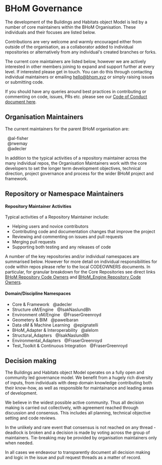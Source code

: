 # BHoM Governance 


The development of the Buildings and Habitats object Model is led by a number of core maintainers within the BHoM Organisation. These individuals and their focuses are listed below.

Contributions are very welcome and warmly encouraged either from outside of the organisation, as a collaborator added to individual repositories or alternatively from any individual's created branches or forks.

The current core maintainers are listed below, however we are actively interested in other members joining to expand and support further at every level. If interested please get in touch. You can do this through contacting individual maintainers or emailing hello@bhom.xyz or simply raising issues or submitting code. 


If you should have any queries around best practices in contributing or commenting on code, issues, PRs etc. please see our [Code of Conduct document here](https://github.com/BHoM/BHoM/blob/master/docs/CODE_OF_CONDUCT.md).

## Organisation Maintainers 

The current maintainers for the parent BHoM organisation are:  

  &nbsp;  @al-fisher  
  &nbsp;  @rwemay  
  &nbsp;  @adecler  

In addition to the typical activities of a repository maintainer across the many individual repos, the Organisation Maintainers work with the core developers to set the longer term development objectives, technical direction, project governance and process for the wider BHoM project and framework.

## Repository or Namespace Maintainers 


#### Repository Maintainer Activities
Typical activities of a Repository Maintainer include:

* Helping users and novice contributors  
* Contributing code and documentation changes that improve the project  
* Reviewing and commenting on issues and pull requests  
* Merging pull requests  
* Supporting both testing and any releases of code


A number of the key repositories and/or individual namespaces are summarised below. However for more detail on individual responsibilities for code within repos please refer to the local CODEOWNERS documents.
In particular, for granular breakdown for the Core Repositories see direct links [BHoM Repository Code Owners](https://github.com/BHoM/BHoM/blob/master/docs/CODEOWNERS) and [BHoM_Engine Repository Code Owners](https://github.com/BHoM/BHoM_Engine/blob/master/docs/CODEOWNERS).




#### Domain/Discipline Namespaces 

* Core & Framework  &nbsp;  @adecler
* Structure oM/Engine  &nbsp;  @IsakNaslundBh  
* Environment oM/Engine  &nbsp;  @FraserGreenroyd
* Geometery & BIM &nbsp;  @pawelbaran 
* Data oM & Machine Learning &nbsp; @epignatelli  
* BHoM_Adapter & Interoperability &nbsp; @alelom
* Structural_Adapters  &nbsp;  @IsakNaslundBh  
* Environmental_Adapters  &nbsp;  @FraserGreenroyd   
* Test_Toolkit & Continuous Integration &nbsp;  @FraserGreenroyd 


## Decision making 

The Buildings and Habitats object Model operates on a fully open and community led governance model. We benefit from a hugely rich diversity of inputs, from individuals with deep domain knowledge contributing both their know-how, as well as responsible for maintainance and leading areas of development.

We believe in the widest possible active community. Thus all decision making is carried out collectively, with agreement reached through discussion and consensus. This includes all planning, technical objective setting and code reviews.

In the unlikely and rare event that consensus is not reached on any thread - deadlock is broken and a decision is made by voting across the group of maintainers. Tie-breaking may be provided by organisation maintainers only when needed.

In all cases we endeavour to transparently document all decision making and logic in the issue and pull request threads as a matter of record.


